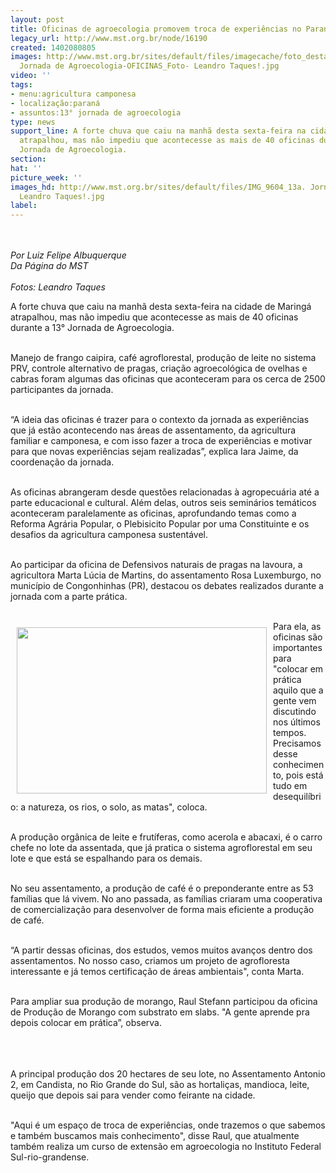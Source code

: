 ```yaml
---
layout: post
title: Oficinas de agroecologia promovem troca de experiências no Paraná
legacy_url: http://www.mst.org.br/node/16190
created: 1402080805
images: http://www.mst.org.br/sites/default/files/imagecache/foto_destaque/IMG_9604_13a.
  Jornada de Agroecologia-OFICINAS_Foto- Leandro Taques!.jpg
video: ''
tags:
- menu:agricultura camponesa
- localização:paraná
- assuntos:13° jornada de agroecologia
type: news
support_line: A forte chuva que caiu na manhã desta sexta-feira na cidade de Maringá
  atrapalhou, mas não impediu que acontecesse as mais de 40 oficinas durante a 13°
  Jornada de Agroecologia.
section: 
hat: ''
picture_week: ''
images_hd: http://www.mst.org.br/sites/default/files/IMG_9604_13a. Jornada de Agroecologia-OFICINAS_Foto-
  Leandro Taques!.jpg
label: 
---
```

<p><img style="margin: 10px;" src="http://www.mst.org.br/sites/default/files/IMG_9609_13a.%20Jornada%20de%20Agroecologia-OFICINAS_Foto-%20Leandro%20Taques.jpg" alt=""></p><p><em>Por Luiz Felipe Albuquerque<br>Da Página do MST<br><br>Fotos: Leandro Taques<br></em></p><p>A forte chuva que caiu na manhã desta sexta-feira na cidade de Maringá atrapalhou, mas não impediu que acontecesse as mais de 40 oficinas durante a 13° Jornada de Agroecologia.</p><p><br>Manejo de frango caipira, café agroflorestal, produção de leite no sistema PRV, controle alternativo de pragas, criação agroecológica de ovelhas e cabras foram algumas das oficinas que aconteceram para os cerca de 2500 participantes da jornada.</p><p><br><img style="margin: 10px; float: right;" src="http://www.mst.org.br/sites/default/files/IMG_9679_13a.%20Jornada%20de%20Agroecologia-OFICINAS_Foto-%20Leandro%20Taques.jpg" alt="">“A ideia das oficinas é trazer para o contexto da jornada as experiências que já estão acontecendo nas áreas de assentamento, da agricultura familiar e camponesa, e com isso fazer a troca de experiências e motivar para que novas experiências sejam realizadas”, explica Iara Jaime, da coordenação da jornada.</p><p><br>As oficinas abrangeram desde questões relacionadas à agropecuária até a parte educacional e cultural. Além delas, outros seis seminários temáticos aconteceram paralelamente as oficinas, aprofundando temas como a Reforma Agrária Popular, o Plebisicito Popular por uma Constituinte e os desafios da agricultura camponesa sustentável.&nbsp;</p><p><br>Ao participar da oficina de Defensivos naturais de pragas na lavoura, a agricultora Marta Lúcia de Martins, do assentamento Rosa Luxemburgo, no município de Congonhinhas (PR), destacou os debates realizados durante a jornada com a parte prática.</p><p><br><img style="margin: 10px; float: left;" src="http://www.mst.org.br/sites/default/files/IMG_9733_13a.%20Jornada%20de%20Agroecologia-OFICINAS_Foto-%20Leandro%20Taques.jpg" alt="" width="400" height="266">Para ela, as oficinas são importantes para "colocar em prática aquilo que a gente vem discutindo nos últimos tempos. Precisamos desse conhecimento, pois está tudo em desequilíbrio: a natureza, os rios, o solo, as matas", coloca.</p><p><br>A produção orgânica de leite e frutíferas, como acerola e abacaxi, é o carro chefe no lote da assentada, que já pratica o sistema agroflorestal em seu lote e que está se espalhando para os demais.</p><p><br>No seu assentamento, a produção de café é o preponderante entre as 53 famílias que lá vivem. No ano passada, as famílias criaram uma cooperativa de comercialização para desenvolver de forma mais eficiente a produção de café.</p><p><br>“A partir dessas oficinas, dos estudos, vemos muitos avanços dentro dos assentamentos. No nosso caso, criamos um projeto de agrofloresta interessante e já temos certificação de áreas ambientais", conta Marta.</p><p><br>Para ampliar sua produção de morango, Raul Stefann participou da oficina de Produção de Morango com substrato em slabs. "A gente aprende pra depois colocar em prática”, observa.</p><p><br><img style="margin: 10px;" src="http://www.mst.org.br/sites/default/files/IMG_9665_13a.%20Jornada%20de%20Agroecologia-OFICINAS_Foto-%20Leandro%20Taques.jpg" alt=""></p><p>A principal produção dos 20 hectares de seu lote, no Assentamento Antonio 2, em Candista, no Rio Grande do Sul, são as hortaliças, mandioca, leite, queijo que depois sai para vender como feirante na cidade.</p><p><br>"Aqui é um espaço de troca de experiências, onde trazemos o que sabemos e também buscamos mais conhecimento", disse Raul, que atualmente também realiza um curso de extensão em agroecologia no Instituto Federal Sul-rio-grandense.</p><p><img style="margin: 10px;" src="http://www.mst.org.br/sites/default/files/IMG_9619_13a.%20Jornada%20de%20Agroecologia-OFICINAS_Foto-%20Leandro%20Taques.jpg" alt=""></p><p><img style="margin: 10px;" src="http://www.mst.org.br/sites/default/files/IMG_9688_13a.%20Jornada%20de%20Agroecologia-OFICINAS_Foto-%20Leandro%20Taques.jpg" alt=""></p>
